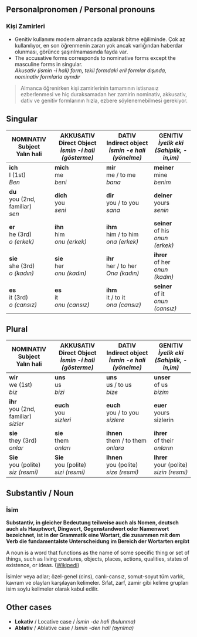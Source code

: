 ## Personalpronomen / Personal pronouns
### Kişi Zamirleri

 - Genitiv kullanımı modern almancada azalarak bitme eğiliminde. Çok az kullanılıyor, en son öğrenmenin zararı yok ancak varlığından haberdar olunması, görünce şaşırılmamasında fayda var.
 - The accusative forms corresponds to nominative forms except the masculine forms in singular.<br>
  _Akusativ (ismin -i hali) form, tekil formdaki eril formlar dışında, nominativ formlarla aynıdır_
  
> Almanca öğrenirken kişi zamirlerinin tamamının istisnasız ezberlenmesi ve hiç duraksamadan her zamirin nominativ, akkusativ, dativ ve genitiv formlarının hızla, ezbere söylenemebilmesi gerekiyor.

## Singular
NOMINATIV<br>Subject<br>**Yalın hali** | AKKUSATIV<br>Direct Object<br>_İsmin -i hali (gösterme)_ | DATIV<br>Indirect object<br>_İsmin -e hali (yönelme)_ | GENITIV<br>_İyelik eki<br>(Sahiplik, -in,im)_
--- | --- | --- | ---
**ich**<br>I (1st)<br>_Ben_ | **mich**<br>me<br>_beni_ | **mir**<br>me / to me<br>_bana_ | **meiner**<br>mine<br>_benim_
**du**<br>you (2nd, familiar)<br>_sen_ | **dich**<br>you<br>_seni_ | **dir**<br>you / to you<br>_sana_ | **deiner**<br>yours<br>_senin_
**er**<br>he (3rd)<br>_o (erkek)_ | **ihn**<br>him<br>_onu (erkek)_ | **ihm**<br>him / to him<br>_ona (erkek)_ | **seiner**<br>of his<br>_onun (erkek)_
**sie**<br>she (3rd)<br>_o (kadın)_ | **sie**<br>her<br>_onu (kadın)_ | **ihr**<br>her / to her<br>_Ona (kadın)_ | **ihrer**<br>of her<br>_onun (kadın)_
**es**<br>it (3rd)<br>_o (cansız)_ | **es**<br>it<br>_onu (cansız)_ | **ihm**<br>it / to it<br>_ona (cansız)_ | **seiner**<br>of it<br>_onun (cansız)_

## Plural
NOMINATIV<br>Subject<br>**Yalın hali** | AKKUSATIV<br>Direct Object<br>_İsmin -i hali (gösterme)_ | DATIV<br>Indirect object<br>_İsmin -e hali (yönelme)_ | GENITIV<br>_İyelik eki<br>(Sahiplik, -in,im)_
--- | --- | --- | ---
**wir**<br>we (1st)<br>_biz_ | **uns**<br>us<br>_bizi_ | **uns**<br>us / to us<br>_bize_ | **unser**<br>of us<br>_bizim_
**ihr**<br>you (2nd, familiar)<br>_sizler_ | **euch**<br>you<br>_sizleri_ | **euch**<br>you / to you<br>_sizlere_ | **euer**<br>yours<br>sizlerin
**sie**<br>they (3rd)<br>_onlar_ | **sie**<br>them<br>_onları_ | **ihnen**<br>them / to them<br>_onlara_ | **ihrer**<br>of their<br>_onların_
**Sie**<br>you (polite)<br>_siz (resmi)_ | **Sie**<br>you (polite)<br>_sizi (resmi)_ | **Ihnen**<br>you (polite)<br>_size (resmi)_ | **Ihrer**<br>your (polite)<br>_sizin (resmi)_

## Substantiv / Noun
### İsim

**Substantiv, in gleicher Bedeutung teilweise auch als Nomen, deutsch auch als Hauptwort, Dingwort, Gegenstandwort oder Namenwort bezeichnet, ist in der Grammatik eine Wortart, die zusammen mit dem Verb die fundamentalste Unterscheidung im Bereich der Wortarten ergibt**

A noun is a word that functions as the name of some specific thing or set of things, such as living creatures, objects, places, actions, qualities, states of existence, or ideas. ([Wikipedi](https://tr.wikipedia.org/wiki/%C4%B0sim))

İsimler veya adlar; özel-genel (cins), canlı-cansız, somut-soyut tüm varlık, kavram ve olayları karşılayan kelimeler. Sıfat, zarf, zamir gibi kelime grupları isim soylu kelimeler olarak kabul edilir.

## Other cases
 - **Lokativ** / Locative case / _İsmin -de hali (bulunma)_
 - **Ablativ** / Ablative case / _İsmin -den hali (ayrılma)_
